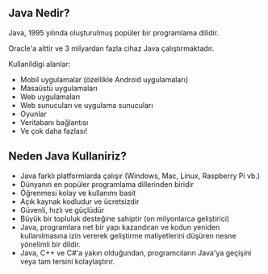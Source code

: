 ## Java Nedir?

Java, 1995 yılında oluşturulmuş popüler bir programlama dilidir.

Oracle'a aittir ve 3 milyardan fazla cihaz Java çalıştırmaktadır.

Kullanildigi alanlar:

- Mobil uygulamalar (özellikle Android uygulamaları)
- Masaüstü uygulamaları
- Web uygulamaları
- Web sunucuları ve uygulama sunucuları
- Oyunlar
- Veritabanı bağlantısı
- Ve çok daha fazlası!

## Neden Java Kullaniriz?

- Java farklı platformlarda çalışır (Windows, Mac, Linux, Raspberry Pi vb.)
- Dünyanın en popüler programlama dillerinden biridir
- Öğrenmesi kolay ve kullanımı basit
- Açık kaynak kodludur ve ücretsizdir
- Güvenli, hızlı ve güçlüdür
- Büyük bir topluluk desteğine sahiptir (on milyonlarca geliştirici)
- Java, programlara net bir yapı kazandıran ve kodun yeniden kullanılmasına izin vererek geliştirme maliyetlerini düşüren nesne yönelimli bir dildir.
- Java, C++ ve C#'a yakın olduğundan, programcıların Java'ya geçişini veya tam tersini kolaylaştırır.